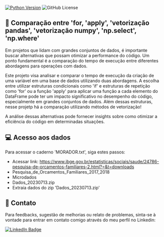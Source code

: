[![Python Version](https://img.shields.io/badge/python-3.11.6-blue.svg)](https://www.python.org/downloads/)
![GitHub License](https://img.shields.io/github/license/jrodrigotico/python)

## 	 	:wrench: Comparação entre 'for, 'apply', 'vetorização pandas', 'vetorização numpy', 'np.select', 'np.where'
Em projetos que lidam com grandes conjuntos de dados, é importante buscar alternativas que possam otimizar a performance do código. Um ponto fundamental é a comparação do tempo de execução entre diferentes abordagens para operações com dados.

Este projeto visa analisar e comparar o tempo de execução da criação de uma variável em uma base de dados utilizando duas abordagens. A escolha entre utilizar estruturas condicionais como 'if' e estruturas de repetição como 'for' ou a função 'apply' para aplicar uma função a cada elemento do DataFrame pode ter um impacto significativo no desempenho do código, especialmente em grandes conjuntos de dados. Além dessas estruturas, nesse projetp há a comparação utilizando métodos de vetorização!

A análise dessas alternativas pode fornecer insights sobre como otimizar a eficiência do código em determinadas situações.

## 	:computer: Acesso aos dados
Para acessar o caderno 'MORADOR.txt', siga estes passos:
- Acessar link: https://www.ibge.gov.br/estatisticas/sociais/saude/24786-pesquisa-de-orcamentos-familiares-2.html?=&t=downloads
- Pesquisa_de_Orcamentos_Familiares_2017_2018
- Microdados
- Dados_20230713.zip
- Extraia dados do zip 'Dados_20230713.zip'


## 	:email: Contato
Para feedbacks, sugestão de melhorias ou relato de problemas, sinta-se à vontade para entrar em contato comigo através do meu perfil no Linkedin:

[![LinkedIn Badge](https://img.shields.io/badge/LinkedIn-0077B5?style=for-the-badge&logo=linkedin&logoColor=white)](https://www.linkedin.com/in/joão-rodrigo-lemes-5603a6154/)

